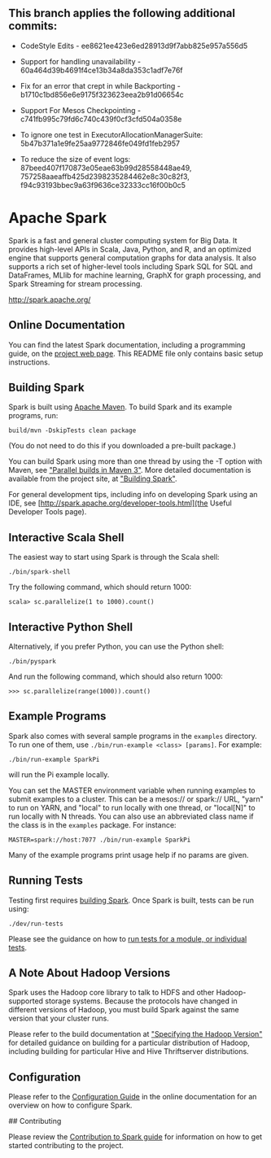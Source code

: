 ## This branch applies the following additional commits:

 - CodeStyle Edits - ee8621ee423e6ed28913d9f7abb825e957a556d5

 - Support for handling unavailability - 60a464d39b4691f4ce13b34a8da353c1adf7e76f

 - Fix for an error that crept in while Backporting - b1710c1bd856e6e9175f323623eea2b91d06654c
 
 - Support For Mesos Checkpointing - c741fb995c79fd6c740c439f0cf3cfd504a0358e
 
 - To ignore one test in ExecutorAllocationManagerSuite: 5b47b371a1e9fe25aa9772846fe049fd1feb2957
 
 - To reduce the size of event logs: 87beed407f170873e05eae63b99d28558448ae49, 757258aaeaffb425d2398235284462e8c30c82f3, f94c93193bbec9a63f9636ce32333cc16f00b0c5

# Apache Spark

Spark is a fast and general cluster computing system for Big Data. It provides
high-level APIs in Scala, Java, Python, and R, and an optimized engine that
supports general computation graphs for data analysis. It also supports a
rich set of higher-level tools including Spark SQL for SQL and DataFrames,
MLlib for machine learning, GraphX for graph processing,
and Spark Streaming for stream processing.

<http://spark.apache.org/>


## Online Documentation

You can find the latest Spark documentation, including a programming
guide, on the [project web page](http://spark.apache.org/documentation.html).
This README file only contains basic setup instructions.

## Building Spark

Spark is built using [Apache Maven](http://maven.apache.org/).
To build Spark and its example programs, run:

    build/mvn -DskipTests clean package

(You do not need to do this if you downloaded a pre-built package.)

You can build Spark using more than one thread by using the -T option with Maven, see ["Parallel builds in Maven 3"](https://cwiki.apache.org/confluence/display/MAVEN/Parallel+builds+in+Maven+3).
More detailed documentation is available from the project site, at
["Building Spark"](http://spark.apache.org/docs/latest/building-spark.html).

For general development tips, including info on developing Spark using an IDE, see 
[http://spark.apache.org/developer-tools.html](the Useful Developer Tools page).

## Interactive Scala Shell

The easiest way to start using Spark is through the Scala shell:

    ./bin/spark-shell

Try the following command, which should return 1000:

    scala> sc.parallelize(1 to 1000).count()

## Interactive Python Shell

Alternatively, if you prefer Python, you can use the Python shell:

    ./bin/pyspark

And run the following command, which should also return 1000:

    >>> sc.parallelize(range(1000)).count()

## Example Programs

Spark also comes with several sample programs in the `examples` directory.
To run one of them, use `./bin/run-example <class> [params]`. For example:

    ./bin/run-example SparkPi

will run the Pi example locally.

You can set the MASTER environment variable when running examples to submit
examples to a cluster. This can be a mesos:// or spark:// URL,
"yarn" to run on YARN, and "local" to run
locally with one thread, or "local[N]" to run locally with N threads. You
can also use an abbreviated class name if the class is in the `examples`
package. For instance:

    MASTER=spark://host:7077 ./bin/run-example SparkPi

Many of the example programs print usage help if no params are given.

## Running Tests

Testing first requires [building Spark](#building-spark). Once Spark is built, tests
can be run using:

    ./dev/run-tests

Please see the guidance on how to
[run tests for a module, or individual tests](http://spark.apache.org/developer-tools.html#individual-tests).

## A Note About Hadoop Versions

Spark uses the Hadoop core library to talk to HDFS and other Hadoop-supported
storage systems. Because the protocols have changed in different versions of
Hadoop, you must build Spark against the same version that your cluster runs.

Please refer to the build documentation at
["Specifying the Hadoop Version"](http://spark.apache.org/docs/latest/building-spark.html#specifying-the-hadoop-version)
for detailed guidance on building for a particular distribution of Hadoop, including
building for particular Hive and Hive Thriftserver distributions.

## Configuration

Please refer to the [Configuration Guide](http://spark.apache.org/docs/latest/configuration.html)
in the online documentation for an overview on how to configure Spark.

## Contributing

Please review the [Contribution to Spark guide](http://spark.apache.org/contributing.html)
for information on how to get started contributing to the project.
